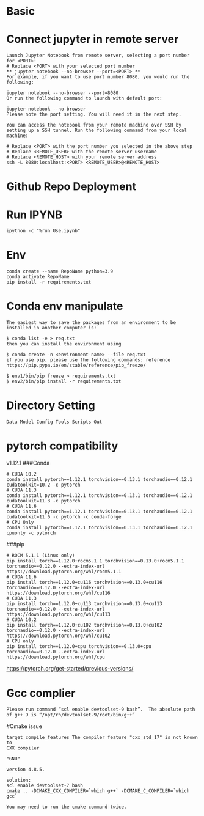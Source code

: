 # Basic

# Connect jupyter in remote server

    Launch Jupyter Notebook from remote server, selecting a port number for <PORT>:
    # Replace <PORT> with your selected port number
    ** jupyter notebook --no-browser --port=<PORT> **
    For example, if you want to use port number 8080, you would run the following:

    jupyter notebook --no-browser --port=8080
    Or run the following command to launch with default port:

    jupyter notebook --no-browser
    Please note the port setting. You will need it in the next step.

    You can access the notebook from your remote machine over SSH by setting up a SSH tunnel. Run the following command from your local machine:

    # Replace <PORT> with the port number you selected in the above step
    # Replace <REMOTE_USER> with the remote server username
    # Replace <REMOTE_HOST> with your remote server address
    ssh -L 8080:localhost:<PORT> <REMOTE_USER>@<REMOTE_HOST>


# Github Repo Deployment

# Run IPYNB
    ipython -c "%run Use.ipynb"

# Env

    conda create --name RepoName python=3.9
    conda activate RepoName
    pip install -r requirements.txt


# Conda env manipulate

    The easiest way to save the packages from an environment to be installed in another computer is:

    $ conda list -e > req.txt
    then you can install the environment using

    $ conda create -n <environment-name> --file req.txt
    if you use pip, please use the following commands: reference https://pip.pypa.io/en/stable/reference/pip_freeze/

    $ env1/bin/pip freeze > requirements.txt
    $ env2/bin/pip install -r requirements.txt

# Directory Setting

`
Data
Model
Config
Tools
Scripts
Out
`


# pytorch compatibility

v1.12.1
###Conda

    # CUDA 10.2
    conda install pytorch==1.12.1 torchvision==0.13.1 torchaudio==0.12.1 cudatoolkit=10.2 -c pytorch
    # CUDA 11.3
    conda install pytorch==1.12.1 torchvision==0.13.1 torchaudio==0.12.1 cudatoolkit=11.3 -c pytorch
    # CUDA 11.6
    conda install pytorch==1.12.1 torchvision==0.13.1 torchaudio==0.12.1 cudatoolkit=11.6 -c pytorch -c conda-forge
    # CPU Only
    conda install pytorch==1.12.1 torchvision==0.13.1 torchaudio==0.12.1 cpuonly -c pytorch

###pip

    # ROCM 5.1.1 (Linux only)
    pip install torch==1.12.0+rocm5.1.1 torchvision==0.13.0+rocm5.1.1 torchaudio==0.12.0 --extra-index-url  https://download.pytorch.org/whl/rocm5.1.1
    # CUDA 11.6
    pip install torch==1.12.0+cu116 torchvision==0.13.0+cu116 torchaudio==0.12.0 --extra-index-url https://download.pytorch.org/whl/cu116
    # CUDA 11.3
    pip install torch==1.12.0+cu113 torchvision==0.13.0+cu113 torchaudio==0.12.0 --extra-index-url https://download.pytorch.org/whl/cu113
    # CUDA 10.2
    pip install torch==1.12.0+cu102 torchvision==0.13.0+cu102 torchaudio==0.12.0 --extra-index-url https://download.pytorch.org/whl/cu102
    # CPU only
    pip install torch==1.12.0+cpu torchvision==0.13.0+cpu torchaudio==0.12.0 --extra-index-url https://download.pytorch.org/whl/cpu

https://pytorch.org/get-started/previous-versions/ 


# Gcc complier

    Please run command “scl enable devtoolset-9 bash”.  The absolute path of g++ 9 is “/opt/rh/devtoolset-9/root/bin/g++”


#Cmake issue

    target_compile_features The compiler feature "cxx_std_17" is not known to
    CXX compiler

    "GNU"

    version 4.8.5.

    solution:
    scl enable devtoolset-7 bash
    cmake .. -DCMAKE_CXX_COMPILER=`which g++` -DCMAKE_C_COMPILER=`which gcc`

    You may need to run the cmake command twice.
